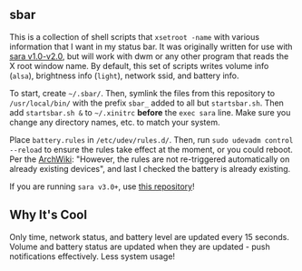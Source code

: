 sbar
-----
This is a collection of shell scripts that `xsetroot -name` with various information that I want in my status bar. It was originally written for use with [sara v1.0-v2.0](https://github.com/gitluin/sara), but will work with dwm or any other program that reads the X root window name. By default, this set of scripts writes volume info (`alsa`), brightness info (`light`), network ssid, and battery info.

To start, create `~/.sbar/`. Then, symlink the files from this repository to `/usr/local/bin/` with the prefix `sbar_` added to all but `startsbar.sh`. Then add `startsbar.sh &` to `~/.xinitrc` **before** the `exec sara` line. Make sure you change any directory names, etc. to match your system.

Place `battery.rules` in `/etc/udev/rules.d/`. Then, run `sudo udevadm control --reload` to ensure the rules take effect at the moment, or you could reboot. Per the [ArchWiki](https://wiki.archlinux.org/index.php/Udev): "However, the rules are not re-triggered automatically on already existing devices", and last I checked the battery is already existing.

If you are running `sara v3.0+`, use [this repository](https://github.com/gitluin/sbar-lemon)!

## Why It's Cool
Only time, network status, and battery level are updated every 15 seconds. Volume and battery status are updated when they are updated - push notifications effectively. Less system usage!

